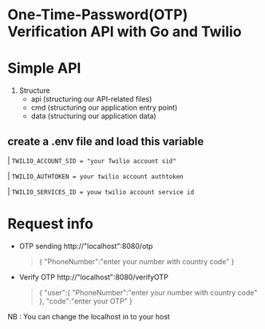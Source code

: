 # One-Time-Password(OTP) Verification API with Go and Twilio 
# Simple API 

1. Structure 
    - api (structuring our API-related files)
    - cmd (structuring our application entry point)
    - data (structuring our application data)

 ## create a .env file and load this variable 

   | ` TWILIO_ACCOUNT_SID = "your Twilio account sid" `

   | ` TWILIO_AUTHTOKEN = your twilio account authtoken `

   | ` TWILIO_SERVICES_ID = youw twilio account service id `


   # Request info
   - OTP sending  http://"localhost":8080/otp
      > {
          "PhoneNumber":"enter your number with country code"
        }
   - Verify OTP   http://"localhost":8080/verifyOTP
      > {
          "user":{
              "PhoneNumber":"enter your number with country code"
          },
            "code":"enter your OTP"
          }  

  NB : You can change the localhost in to your host